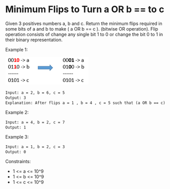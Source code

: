 # Minimum Flips to Turn a OR b == to c
Given 3 positives numbers a, b and c. 
Return the minimum flips required in some 
bits of a and b to make ( a OR b == c ). (bitwise OR operation).
Flip operation consists of change any 
single bit 1 to 0 or change the bit 0 to 1 in their binary representation.

 

Example 1:

![](images/example_1.png)

    
    Input: a = 2, b = 6, c = 5
    Output: 3
    Explanation: After flips a = 1 , b = 4 , c = 5 such that (a OR b == c)
Example 2:

    Input: a = 4, b = 2, c = 7
    Output: 1
Example 3:

    Input: a = 1, b = 2, c = 3
    Output: 0
 

Constraints:

- 1 <= a <= 10^9
- 1 <= b <= 10^9
- 1 <= c <= 10^9